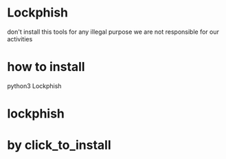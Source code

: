 # Lockphish
don't install this tools for any illegal purpose we are not responsible for our activities 

# how to install

python3 Lockphish

# lockphish 
# by click_to_install
